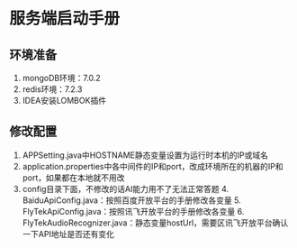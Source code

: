# 服务端启动手册

## 环境准备

1. mongoDB环境：7.0.2
2. redis环境：7.2.3
3. IDEA安装LOMBOK插件

## 修改配置

1. APPSetting.java中HOSTNAME静态变量设置为运行时本机的IP或域名
2. application.properties中各中间件的IP和port，改成环境所在的机器的IP和port，如果都在本地就不用改
3. config目录下面，不修改的话AI能力用不了无法正常答题
   4. BaiduApiConfig.java：按照百度开放平台的手册修改各变量
   5. FlyTekApiConfig.java：按照讯飞开放平台的手册修改各变量
   6. FlyTekAudioRecognizer.java：静态变量hostUrl，需要区讯飞开放平台确认一下API地址是否还有变化
